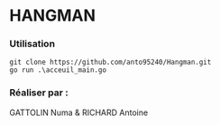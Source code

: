 # HANGMAN

### Utilisation 

    git clone https://github.com/anto95240/Hangman.git
    go run .\acceuil_main.go
    
### Réaliser par : 

GATTOLIN Numa & RICHARD Antoine
